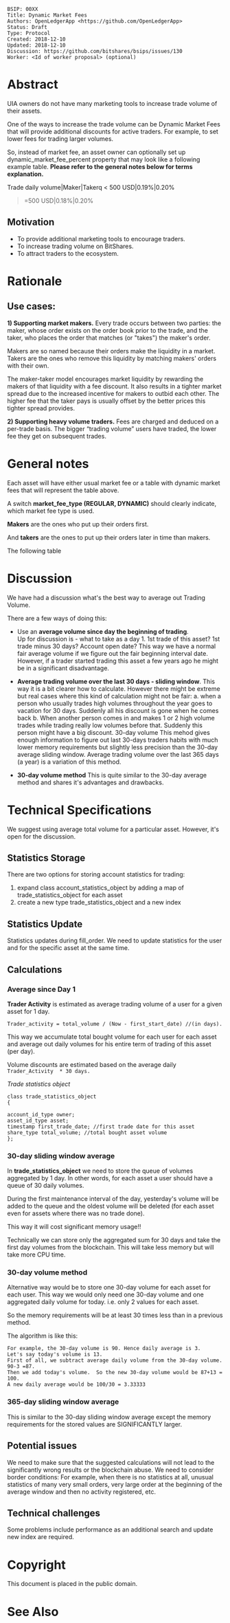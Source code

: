     BSIP: 00XX
    Title: Dynamic Market Fees
    Authors: OpenLedgerApp <https://github.com/OpenLedgerApp>
    Status: Draft
    Type: Protocol
    Created: 2018-12-10
    Updated: 2018-12-10
    Discussion: https://github.com/bitshares/bsips/issues/130
    Worker: <Id of worker proposal> (optional)
# Abstract
UIA owners do not have many marketing tools to increase trade volume of their assets.

One of the ways to increase the trade volume can be Dynamic Market Fees that will provide additional discounts for active traders.
For example, to set lower fees for trading larger volumes.

So, instead of market fee, an asset owner can optionally set up dynamic_market_fee_percent property that may look like a following example table.
**Please refer to the general notes below for terms explanation.**

Trade daily volume|Maker|Takerq
< 500 USD|0.19%|0.20%
>=500 USD|0.18%|0.20%



## Motivation
- To provide additional marketing tools to encourage traders. 
- To increase trading volume on BitShares. 
- To attract traders to the ecosystem.

# Rationale

## Use cases:
**1) Supporting market makers.**
Every trade occurs between two parties: the maker, whose order exists on the order book prior to the trade, and the taker, who places the order that matches (or "takes") the maker's order.

Makers are so named because their orders make the liquidity in a market. Takers are the ones who remove this liquidity by matching makers' orders with their own.

The maker-taker model encourages market liquidity by rewarding the makers of that liquidity with a fee discount. It also results in a tighter market spread due to the increased incentive for makers to outbid each other. The higher fee that the taker pays is usually offset by the better prices this tighter spread provides.

**2) Supporting heavy volume traders.**
Fees are charged and deduced on a per-trade basis. The bigger “trading volume” users have traded, the lower fee they get on subsequent trades.

# General notes
Each asset will have either usual market fee or a table with dynamic market fees that will represent the table above. 

A switch **market_fee_type (REGULAR, DYNAMIC)** should clearly indicate, which market fee type is used.

**Makers** are the ones who put up their orders first.

And **takers** are the ones to put up their orders later in time than makers. 

The following table 
# Discussion

We have had a discussion what's the best way to average out Trading Volume.

There are a few ways of doing this: 

- Use an **average volume since day the beginning of trading**.  
Up for discussion is - what to take as a day 1. 1st trade of this asset? 1st trade minus 30 days?  Account open date? 
This way we have a normal fair average volume if we figure out the fair beginning interval date.
However, if a trader started trading this asset a few years ago he might be in a significant disadvantage.

- **Average trading volume over the last 30 days - sliding window**.
This way it is a bit clearer how to calculate. 
However there might be extreme but real cases where this kind of calculation might not be fair: 
a. when a person who usually trades high volumes throughout the year goes to vacation for 30 days. Suddenly all his discount is gone when he comes back
b.   When another person comes in and makes 1 or 2 high volume trades while trading really low volumes before that. Suddenly this person might have a big discount. 
30-day volume 
This mehod gives enough information to figure out last 30-days traders habits with much lower memory requirements but slightly less precision than the 30-day average sliding window.
Average trading volume over the last 365 days (a year) is a variation of this method.

- **30-day volume method**
This is quite similar to the 30-day average method and shares it's advantages and drawbacks.

# Technical Specifications

We suggest using average total volume for a particular asset. However, it's open for the discussion.

## Statistics Storage

There are two options for storing account statistics for trading:

1. expand class account_statistics_object by adding a map of trade_statistics_object for each asset
2. create a new type trade_statistics_object and a new index


## Statistics Update
Statistics updates during fill_order. 
We need to update statistics for the user and for the specific asset at the same time.

 

## Calculations

### Average since Day 1

**Trader Activity** is estimated as average trading volume of a user for a given asset for 1 day.

`Trader_activity = total_volume / (Now - first_start_date) //(in days).`

This way we accumulate total bought volume for each user for each asset and average out daily volumes for his entire term of trading of this asset (per day).

Volume discounts are estimated based on the average daily `Trader_Activity  * 30 days.`

_Trade statistics object_


```
class trade_statistics_object
{

account_id_type owner;
asset_id_type asset;
timestamp first_trade_date; //first trade date for this asset
share_type total_volume; //total bought asset volume
};
```

### 30-day sliding window average 

In **trade_statistics_object** we need to store the queue of volumes aggregated by 1 day. In other words, for each asset a user should have a queue of 30  daily volumes.

During the first maintenance interval of the day, yesterday's volume will be added to the queue and the  oldest volume will be deleted (for each asset even for assets where there was no trade done).

This way it will cost significant memory usage!!

Technically we can store only the aggregated sum for 30 days and take the first day volumes from the blockchain. This will take less memory but will take more CPU time.


### 30-day volume method

Alternative way would be to store one 30-day volume for each asset for each user.  This way we would only need one 30-day volume  and one aggregated daily volume for today. i.e. only 2 values for each asset.

So the memory requirements will be at least 30 times less than in a previous method.

The algorithm is like this:

```
For example, the 30-day volume is 90. Hence daily average is 3. 
Let's say today's volume is 13. 
First of all, we subtract average daily volume from the 30-day volume.  90-3 =87.
Then we add today's volume.  So the new 30-day volume would be 87+13 = 100.  
A new daily average would be 100/30 = 3.33333
``` 

### 365-day sliding window average 

This is similar to the 30-day sliding window average except the memory requirements for the stored values are SIGNIFICANTLY larger.

## Potential issues
We need to make sure that the suggested calculations will not lead to the significantly wrong results or the blockchain abuse. 
We need to consider border conditions: For example, when there is no statistics at all, unusual statistics of many very small orders, very large order at the beginning of the average window and then no activity registered, etc. 

 
## Technical challenges
Some problems include performance as an additional search and update new index are required.

# Copyright
This document is placed in the public domain.

# See Also
